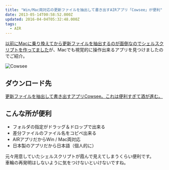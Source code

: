 ```yaml
---
title: "Win/Mac両対応の更新ファイルを抽出して書き出すAIRアプリ「Cowsee」が便利"
date: 2013-05-14T00:58:52.000Z
updated: 2016-04-04T05:32:48.000Z
tags: 
  - AIR
---
```



[以前にMacに乗り換えてから更新ファイルを抽出するのが面倒なのでシェルスクリプトを作ってました](http://blog.sus-happy.net/201301/mac-date-filter/)が、Macでも視覚的に操作出来るアプリを見つけましたのでご紹介。

![Cowsee](/content/images/2016/04/08dda7fbe424a0d4cd8f302241597cd6.png)

## ダウンロード先

[更新ファイルを抽出して書き出すアプリCowsee。これは便利すぎて酒が進む。](http://utweb.jp/air/cowsee/)


## こんな所が便利

- フォルダの指定がドラッグ＆ドロップで出来る
- 差分ファイルのファイル名をコピペ出来る
- AIRアプリだからWin / Mac両対応
- 日本製のアプリだから日本語（個人的に）

元々用意していたシェルスクリプトが霞んで見えてしまうくらい便利です。  
 車輪の再発明はしないように気をつけないといけないですね。


